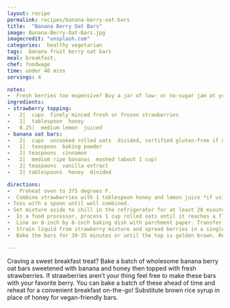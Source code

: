```yaml
---
layout: recipe
permalink: recipes/banana-berry-oat-bars
title:  "Banana Berry Oat Bars"
image: Banana-Berry-Oat-Bars.jpg
imagecredit: "unsplash.com"
categories:  healthy vegetarian
tags:  banana fruit berry oat bars
meal: breakfast,
chef: foodwage
time: under 40 mins
servings: 4

notes:
-  Fresh berries too expensive? Buy a jar of low- or no-sugar jam at your local supermarket and use it in place of the strawberry topping.
ingredients:
- strawberry topping:
-   2|  cups  finely minced fresh or frozen strawberries
-   1|  tablespoon  honey
-   0.25|  medium lemon  juiced
- banana oat bars:
-   2|  cups  uncooked rolled oats  divided, certified gluten-free if necessary
-   1|  teaspoon  baking powder
-   2| teaspoons  cinnamon
-   2|  medium ripe bananas  mashed (about 1 cup)
-   2| teaspoons  vanilla extract
-   2| tablespoons  honey  divided

directions:
-   Preheat oven to 375 degrees F.
-  Combine strawberries with 1 tablespoon honey and lemon juice *if using frozen strawberries, thaw first*. 
- Toss with a spoon until well combined. 
- Set mixture aside to chill in the refrigerator for at least 20 minutes.
-  In a food processor, process 1 cup rolled oats until it reaches a flour consistency and transfer to a large mixing bowl. Add the remaining 1 cup rolled oats, baking powder, cinnamon, mashed banana, vanilla extract and ramining 1 tablespoon honey. Stir with a spoon until well combined. 
-  Line an 8-inch by 8-inch baking dish with parchment paper. Transfer one-half to two-thirds of oat mixture into the baking dish and press into dish with a spatula.  
-  Strain liquid from strawberry mixture and spread berries in a single layer over the oats in the baking dish. Crumble remaining oat mixture on top of the strawberry layer.  
-  Bake the bars for 30-35 minutes or until the top is golden brown. Remove and cool before cutting into bars.

---
```


Craving a sweet breakfast treat? Bake a batch of wholesome banana berry oat bars sweetened with banana and honey then topped with fresh strawberries. If strawberries aren’t your thing feel free to make these bars with your favorite berry. You can bake a batch of these ahead of time and reheat for a convenient breakfast on-the-go! Substitute brown rice syrup in place of honey for vegan-friendly bars.
